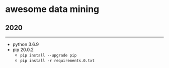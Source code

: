 # awesome data mining

## 2020

___

- python 3.6.9
- pip 20.0.2 
  - `pip install --upgrade pip`
  - `pip install -r requirements.0.txt`